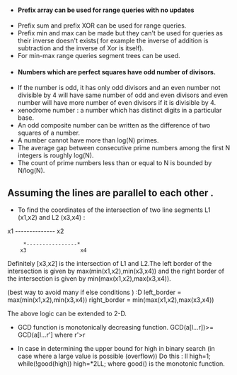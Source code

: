 * #### Prefix array can be used for range queries with no updates
* Prefix sum and prefix XOR can be used for range queries.
* Prefix min and max can be made but they can't be used for queries as their inverse doesn't exists( for example the inverse of addition is subtraction and the inverse of Xor is itself).
* For min-max range queries segment trees can be used.
* #### Numbers which are perfect squares have odd number of divisors.
* If the number is odd, it has only odd divisors and an even number not divisible by 4 will have same number of odd and even divisors and even number will have more number of even divisors if it is divisible by 4. 
* xenodrome number : a number which has distinct digits in a particular base.
* An odd composite number can be written as the difference of two squares of a number.
* A number cannot have more than log(N) primes.
* The average gap between consecutive prime numbers among the first N integers is roughly log(N).
* The count of prime numbers less than or equal to N is bounded by N/log(N). 

 ## Assuming the lines are parallel to each other .
* To find the coordinates of the intersection of two line segments L1 (x1,x2) and L2 (x3,x4) :

x1 *--------------* x2

         *----------------*
        x3                 x4
        
        
Definitely [x3,x2] is the intersection of L1 and L2.The left border of the intersection is given by max(min(x1,x2),min(x3,x4)) and the right border of the intersection is given by min(max(x1,x2),max(x3,x4)).
 
 (best way to avoid many if else conditions )  :D
left_border   = max(min(x1,x2),min(x3,x4))
right_border  = min(max(x1,x2),max(x3,x4))


The above logic can be extended to 2-D.


* GCD function is monotonically decreasing function.
GCD(a[l...r])>= GCD(a[l...r'] where r'>r

* In case in determining the upper bound for high in binary search (in case where a large value is possible (overflow))
  Do this :
  ll high=1;
  while(!good(high))
    high=*2LL;
  where good() is the monotonic function.



 
 
 
